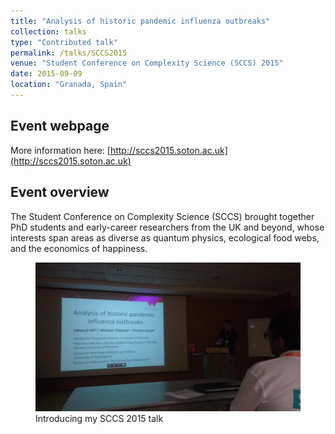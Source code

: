 ```yaml
---
title: "Analysis of historic pandemic influenza outbreaks"
collection: talks
type: "Contributed talk"
permalink: /talks/SCCS2015
venue: "Student Conference on Complexity Science (SCCS) 2015"
date: 2015-09-09
location: "Granada, Spain"
---
```


## Event webpage

More information here: [http://sccs2015.soton.ac.uk](http://sccs2015.soton.ac.uk)

## Event overview

The Student Conference on Complexity Science (SCCS) brought together PhD students and early-career researchers from the UK and beyond, whose interests span areas as diverse as quantum physics, ecological food webs, and the economics of happiness.

<figure>
  <img src="/images/TalkImages/SCCS2015Photo.jpg" alt="Presenting photo"/>
  <figcaption> Introducing my SCCS 2015 talk </figcaption>
</figure>
